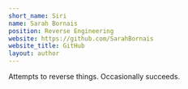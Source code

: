 ```yaml
---
short_name: Siri
name: Sarah Bornais
position: Reverse Engineering
website: https://github.com/SarahBornais
website_title: GitHub
layout: author
---
```

Attempts to reverse things. Occasionally succeeds.
